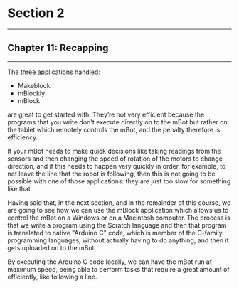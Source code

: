 # Section 2

---

## Chapter 11: Recapping

---

The three applications handled:

* Makeblock
* mBlockly
* mBlock

are great to get started with. They’re not very efficient because the programs that you write don't execute directly on to the mBot but rather on the tablet which remotely controls the mBot, and the penalty therefore is efficiency.

If your mBot needs to make quick decisions like taking readings from the sensors and then changing the speed of rotation of the motors to change direction, and if this needs to happen very quickly in order, for example, to not leave the line that the robot is following, then this is not going to be possible with one of those applications: they are just too slow for something like that.

Having said that, in the next section, and in the remainder of this course, we are going to see how we can use the mBlock application which allows us to control the mBot on a Windows or on a Macintosh computer. The process is that we write a program using the Scratch language and then that program is translated to native "Arduino C" code, which is member of the C-family programming languages, without actually having to do anything, and then it gets uploaded on to the mBot.

By executing the Arduino C code locally, we can have the mBot run at maximum speed, being able to perform tasks that require a great amount of efficiently, like following a line.


